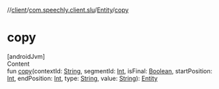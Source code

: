 //[client](../../index.md)/[com.speechly.client.slu](../index.md)/[Entity](index.md)/[copy](copy.md)



# copy  
[androidJvm]  
Content  
fun [copy](copy.md)(contextId: [String](https://kotlinlang.org/api/latest/jvm/stdlib/kotlin/-string/index.html), segmentId: [Int](https://kotlinlang.org/api/latest/jvm/stdlib/kotlin/-int/index.html), isFinal: [Boolean](https://kotlinlang.org/api/latest/jvm/stdlib/kotlin/-boolean/index.html), startPosition: [Int](https://kotlinlang.org/api/latest/jvm/stdlib/kotlin/-int/index.html), endPosition: [Int](https://kotlinlang.org/api/latest/jvm/stdlib/kotlin/-int/index.html), type: [String](https://kotlinlang.org/api/latest/jvm/stdlib/kotlin/-string/index.html), value: [String](https://kotlinlang.org/api/latest/jvm/stdlib/kotlin/-string/index.html)): [Entity](index.md)  



